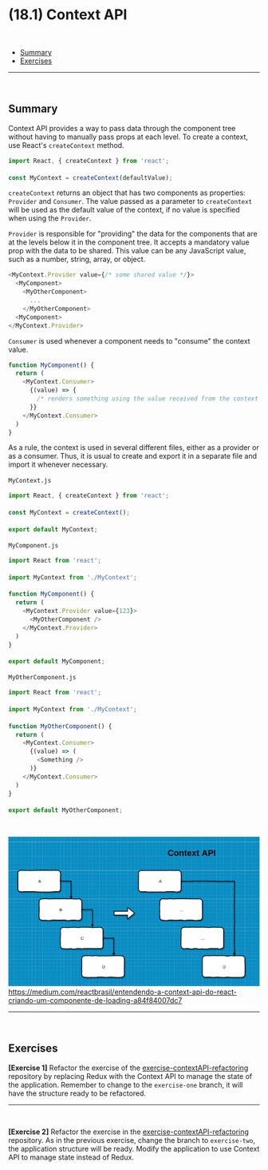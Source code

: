 # (18.1) Context API

<br>

- [Summary](#Summary)
- [Exercises](#Exercises)

<hr>
<br>

## Summary
Context API provides a way to pass data through the component tree without having to manually pass props at each level. To create a context, use React's `createContext` method.

```js
import React, { createContext } from 'react';

const MyContext = createContext(defaultValue);
```

`createContext` returns an object that has two components as properties: `Provider` and `Consumer`. The value passed as a parameter to `createContext` will be used as the default value of the context, if no value is specified when using the `Provider`.

`Provider` is responsible for "providing" the data for the components that are at the levels below it in the component tree. It accepts a mandatory value prop with the data to be shared. This value can be any JavaScript value, such as a number, string, array, or object.

```js
<MyContext.Provider value={/* some shared value */}>
  <MyComponent>
    <MyOtherComponent>
      ...
    </MyOtherComponent>
  <MyComponent>
</MyContext.Provider>
```

`Consumer` is used whenever a component needs to "consume" the context value.
```js
function MyComponent() {
  return (
    <MyContext.Consumer>
      {(value) => {
        /* renders something using the value received from the context */
      }}
    </MyContext.Consumer>
  )
}
```

As a rule, the context is used in several different files, either as a provider or as a consumer. Thus, it is usual to create and export it in a separate file and import it whenever necessary.

`MyContext.js`
```js
import React, { createContext } from 'react';

const MyContext = createContext();

export default MyContext;
```

`MyComponent.js`
```js
import React from 'react';

import MyContext from './MyContext';

function MyComponent() {
  return (
    <MyContext.Provider value={123}>
      <MyOtherComponent />
    </MyContext.Provider>
  )
}

export default MyComponent;
```

`MyOtherComponent.js`
```js
import React from 'react';

import MyContext from './MyContext';

function MyOtherComponent() {
  return (
    <MyContext.Consumer>
      {(value) => (
        <Something />
      )}
    </MyContext.Consumer>
  )
}

export default MyOtherComponent;
```

<br>

![Context API](react_context_api.png?raw=true "Context API")
https://medium.com/reactbrasil/entendendo-a-context-api-do-react-criando-um-componente-de-loading-a84f84007dc7


<hr>
<br>

## Exercises
**[Exercise 1]** Refactor the exercise of the [exercise-contextAPI-refactoring](https://github.com/tryber/exercise-contextAPI-refactoring/tree/master) repository by replacing Redux with the Context API to manage the state of the application. Remember to change to the `exercise-one` branch, it will have the structure ready to be refactored.

<hr>
<br>

**[Exercise 2]** Refactor the exercise in the [exercise-contextAPI-refactoring](https://github.com/tryber/exercise-contextAPI-refactoring/tree/master) repository. As in the previous exercise, change the branch to `exercise-two`, the application structure will be ready. Modify the application to use Context API to manage state instead of Redux.

